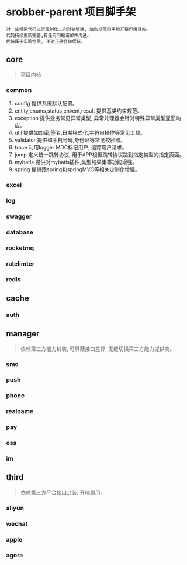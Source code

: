 # srobber-parent 项目脚手架
	对一些框架代码进行定制化二次封装增强, 达到规范约束和开箱即用目的。
	代码持续更新完善,有任何问题请邮件沟通。
    代码属于实验性质, 不对正确性做保证。
## core
>项目内核 
### common
1. config 提供系统默认配置。
2. entity,enums,status,envent,result 提供基类约束规范。
3. exception 提供业务常见异常类型, 异常处理器会针对特殊异常类型返回响应。
4. util 提供如加密,签名,日期格式化,字符串操作等常见工具。
5. validator 提供如手机号码,身份证等常见校验器。
6. trace 利用logger MDC标记用户, 追踪用户请求。
7. jump 定义统一跳转协议, 用于APP根据跳转协议跳到指定类型的指定页面。
8. mybatis 提供对mybatis插件,类型结果集等功能增强。
9. spring 提供跟spring和springMVC等相关定制化增强。
### excel
### log
### swagger
### database
### rocketmq
### ratelimter
### redis
## cache

### auth

## manager
> 依赖第三方能力封装, 可屏蔽接口差异, 无缝切换第三方能力提供商。
### sms
### push
### phone
### realname
### pay
### oss
### im

## third
> 依赖第三方平台接口封装, 开箱即用。 
### aliyun
### wechat
### apple
### agora